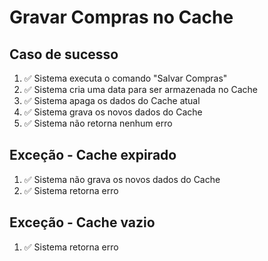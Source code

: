 # Gravar Compras no Cache

## Caso de sucesso
1. ✅ Sistema executa o comando "Salvar Compras"
2. ✅ Sistema cria uma data para ser armazenada no Cache
3. ✅ Sistema apaga os dados do Cache atual
4. ✅ Sistema grava os novos dados do Cache
5. ✅ Sistema não retorna nenhum erro

## Exceção - Cache expirado
1. ✅ Sistema não grava os novos dados do Cache
2. ✅ Sistema retorna erro

## Exceção - Cache vazio
1. ✅ Sistema retorna erro
